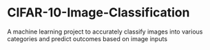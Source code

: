 # CIFAR-10-Image-Classification
A machine learning project to accurately classify images into various categories and predict outcomes based on image inputs

